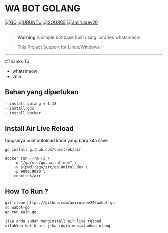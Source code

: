# WA BOT GOLANG
[![GO](https://img.shields.io/badge/golang-v1.18-blue)](https://go.dev/) [![UBUNTU](https://img.shields.io/badge/ubuntu-v20.04-orange)](https://releases.ubuntu.com/impish/) [![SOURCE](https://img.shields.io/badge/tulir-2.2208.14-lightgrey)](https://github.com/tulir/whatsmeow) [![amiruldev20](https://img.shields.io/badge/WA-ME.svg)](https://wa.me/687852104) <br><br>
> **Warning**
> A simple bot base built using libraries whatsmeow

> This Project Support for Linux/Windows

----
#Thanks To
- whatsmeow
- vnia

## Bahan yang diperlukan
```bash
- install golang v 1.18
- install gcc
- install docker
```

## Install Air Live Reload
fungsinya buat autoload kode yang baru kita save
```
go install github.com/cosmtrek/air

docker run --rm -i \
    -w "/go/src/go.amirul.dev" \
    -v $(pwd):/go/src/go.amirul.dev \
    -p 9090:9090 \
    cosmtrek/air
```

## How To Run ?
```bash
git clone https://github.com/amiruldev20/wabot-go
cd wabot-go
go run main.go

jika anda sudah menginstall air live reload
silahkan ketik air jika ingin menjalankan ulang
```
